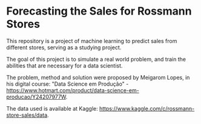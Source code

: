 # Forecasting the Sales for Rossmann Stores

This repository is a project of machine learning to predict sales from different stores, serving as a studying project.

The goal of this project is to simulate a real world problem, and train the abilities that are necessary for a data scientist.

The problem, method and solution were proposed by Meigarom Lopes, in his digital course: "Data Science em Produção" - https://www.hotmart.com/product/data-science-em-producao/Y24207977W.

The data used is available at Kaggle: https://www.kaggle.com/c/rossmann-store-sales/data.
